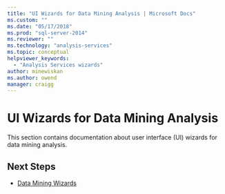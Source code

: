 ```yaml
---
title: "UI Wizards for Data Mining Analysis | Microsoft Docs"
ms.custom: ""
ms.date: "05/17/2018"
ms.prod: "sql-server-2014"
ms.reviewer: ""
ms.technology: "analysis-services"
ms.topic: conceptual
helpviewer_keywords: 
  - "Analysis Services wizards"
author: minewiskan
ms.author: owend
manager: craigg
---
```

# UI Wizards for Data Mining Analysis

This section contains documentation about user interface (UI) wizards for data mining analysis.

## Next Steps

- [Data Mining Wizards](../data-mining-wizards.md)

